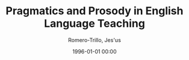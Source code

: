 ---
layout: post
title: Pragmatics and Prosody in English Language Teaching

date: 1996-01-01 00:00
author: Romero-Trillo, Jes\'us
year: 
---